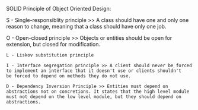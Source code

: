 SOLID Principle of Object Oriented Design:

  
  
   S - Single-responsiblity principle >> A class should have one and only one reason to change, meaning that a class should have only one job.
   
   O - Open-closed principle >> Objects or entities should be open for extension, but closed for modification.
   
    L - Liskov substitution principle
    
    I - Interface segregation principle >> A client should never be forced to implement an interface that it doesn't use or clients shouldn't                              be forced to depend on methods they do not use.
    
    D - Dependency Inversion Principle >> Entities must depend on abstractions not on concretions. It states that the high level module must not depend on the low level module, but they should depend on abstractions.
